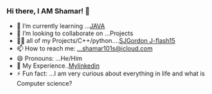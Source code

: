 ### Hi there, I AM Shamar! 👋

- 🔭 I’m currently learning ...[JAVA](https://github.com/J-flash15/Program-Design-and-Abstraction-Java-)
- 👯 I’m looking to collaborate on ...Projects
- 👨‍💻 all of my Projects/C++/python....[SJGordon
J-flash15](https://github.com/J-flash15)
- 📫 How to reach me: ...shamar101s@icloud.com
- 😄 Pronouns: ...He/Him
- 📂 My Experience..[Mylinkedin](https://www.linkedin.com/in/shamar-j-gordon-161048125/)
- ⚡ Fun fact: ...I am very curious about everything in life and what is Computer science?

